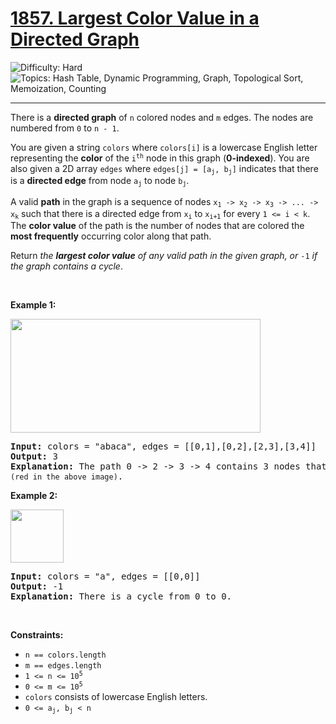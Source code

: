 <h1>
  <a href="https://leetcode.com/problems/largest-color-value-in-a-directed-graph/">
    1857. Largest Color Value in a Directed Graph
  </a>
</h1>
<img src='https://img.shields.io/badge/Difficulty-Hard-darkred' alt='Difficulty: Hard' />
<img src='https://img.shields.io/badge/Topics-Hash%20Table%2C%20Dynamic%20Programming%2C%20Graph%2C%20Topological%20Sort%2C%20Memoization%2C%20Counting-blue' alt='Topics: Hash Table, Dynamic Programming, Graph, Topological Sort, Memoization, Counting' />

<hr />

<p>There is a <strong>directed graph</strong> of <code>n</code> colored nodes and <code>m</code> edges. The nodes are numbered from <code>0</code> to <code>n - 1</code>.</p>

<p>You are given a string <code>colors</code> where <code>colors[i]</code> is a lowercase English letter representing the <strong>color</strong> of the <code>i<sup>th</sup></code> node in this graph (<strong>0-indexed</strong>). You are also given a 2D array <code>edges</code> where <code>edges[j] = [a<sub>j</sub>, b<sub>j</sub>]</code> indicates that there is a <strong>directed edge</strong> from node <code>a<sub>j</sub></code> to node <code>b<sub>j</sub></code>.</p>

<p>A valid <strong>path</strong> in the graph is a sequence of nodes <code>x<sub>1</sub> -&gt; x<sub>2</sub> -&gt; x<sub>3</sub> -&gt; ... -&gt; x<sub>k</sub></code> such that there is a directed edge from <code>x<sub>i</sub></code> to <code>x<sub>i+1</sub></code> for every <code>1 &lt;= i &lt; k</code>. The <strong>color value</strong> of the path is the number of nodes that are colored the <strong>most frequently</strong> occurring color along that path.</p>

<p>Return <em>the <strong>largest color value</strong> of any valid path in the given graph, or </em><code>-1</code><em> if the graph contains a cycle</em>.</p>

<p>&nbsp;</p>
<p><strong class="example">Example 1:</strong></p>

<p><img alt="" src="https://assets.leetcode.com/uploads/2021/04/21/leet1.png" style="width: 400px; height: 182px;"></p>

<pre><strong>Input:</strong> colors = "abaca", edges = [[0,1],[0,2],[2,3],[3,4]]
<strong>Output:</strong> 3
<strong>Explanation:</strong> The path 0 -&gt; 2 -&gt; 3 -&gt; 4 contains 3 nodes that are colored <code>"a" (red in the above image)</code>.
</pre>

<p><strong class="example">Example 2:</strong></p>

<p><img alt="" src="https://assets.leetcode.com/uploads/2021/04/21/leet2.png" style="width: 85px; height: 85px;"></p>

<pre><strong>Input:</strong> colors = "a", edges = [[0,0]]
<strong>Output:</strong> -1
<strong>Explanation:</strong> There is a cycle from 0 to 0.
</pre>

<p>&nbsp;</p>
<p><strong>Constraints:</strong></p>

<ul>
	<li><code>n == colors.length</code></li>
	<li><code>m == edges.length</code></li>
	<li><code>1 &lt;= n &lt;= 10<sup>5</sup></code></li>
	<li><code>0 &lt;= m &lt;= 10<sup>5</sup></code></li>
	<li><code>colors</code> consists of lowercase English letters.</li>
	<li><code>0 &lt;= a<sub>j</sub>, b<sub>j</sub>&nbsp;&lt; n</code></li>
</ul
